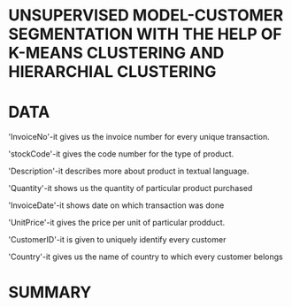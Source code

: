 # UNSUPERVISED MODEL-CUSTOMER SEGMENTATION WITH THE HELP OF K-MEANS CLUSTERING AND HIERARCHIAL CLUSTERING
# DATA
'InvoiceNo'-it gives us the invoice number for every unique transaction.

'stockCode'-it gives the code number for the type of product.

'Description'-it describes more about product in textual language.

'Quantity'-it shows us the quantity of particular product purchased

'InvoiceDate'-it shows date on which transaction was done

'UnitPrice'-it gives the price per unit of particular prodduct.

'CustomerID'-it is given to uniquely identify every customer

'Country'-it gives us the name of country to which every customer belongs

# SUMMARY
